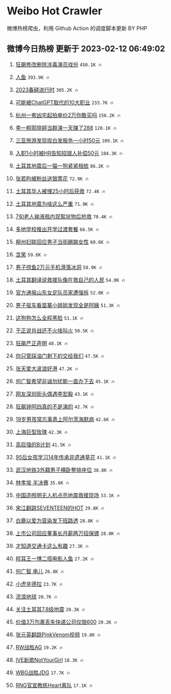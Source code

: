 # Weibo Hot Crawler 



微博热榜爬虫，利用 Github Action 的调度脚本更新 BY PHP 


## 微博今日热榜 更新于 2023-02-12 06:49:02 
1. [狂飙修改删除涉毒演员戏份](https://s.weibo.com/weibo?q=%23%E7%8B%82%E9%A3%99%E4%BF%AE%E6%94%B9%E5%88%A0%E9%99%A4%E6%B6%89%E6%AF%92%E6%BC%94%E5%91%98%E6%88%8F%E4%BB%BD%23&t=31&band_rank=1&Refer=top) `450.1K 🔥` 

1. [人鱼](https://s.weibo.com/weibo?q=%E4%BA%BA%E9%B1%BC&t=31&band_rank=2&Refer=top) `393.9K 🔥` 

1. [2023春耕进行时](https://s.weibo.com/weibo?q=%232023%E6%98%A5%E8%80%95%E8%BF%9B%E8%A1%8C%E6%97%B6%23&t=31&band_rank=3&Refer=top) `305.2K 🔥` 

1. [可能被ChatGPT取代的10大职业](https://s.weibo.com/weibo?q=%23%E5%8F%AF%E8%83%BD%E8%A2%ABChatGPT%E5%8F%96%E4%BB%A3%E7%9A%8410%E5%A4%A7%E8%81%8C%E4%B8%9A%23&t=31&band_rank=4&Refer=top) `233.7K 🔥` 

1. [杭州一套凶宅起拍单价2万你敢买吗](https://s.weibo.com/weibo?q=%23%E6%9D%AD%E5%B7%9E%E4%B8%80%E5%A5%97%E5%87%B6%E5%AE%85%E8%B5%B7%E6%8B%8D%E5%8D%95%E4%BB%B72%E4%B8%87%E4%BD%A0%E6%95%A2%E4%B9%B0%E5%90%97%23&t=31&band_rank=5&Refer=top) `156.2K 🔥` 

1. [李一桐郭晓婷当群演一天赚了288](https://s.weibo.com/weibo?q=%23%E6%9D%8E%E4%B8%80%E6%A1%90%E9%83%AD%E6%99%93%E5%A9%B7%E5%BD%93%E7%BE%A4%E6%BC%94%E4%B8%80%E5%A4%A9%E8%B5%9A%E4%BA%86288%23&t=31&band_rank=6&Refer=top) `120.1K 🔥` 

1. [三亚旅游发现拔白发服务一小时50元](https://s.weibo.com/weibo?q=%23%E4%B8%89%E4%BA%9A%E6%97%85%E6%B8%B8%E5%8F%91%E7%8E%B0%E6%8B%94%E7%99%BD%E5%8F%91%E6%9C%8D%E5%8A%A1%E4%B8%80%E5%B0%8F%E6%97%B650%E5%85%83%23&t=31&band_rank=7&Refer=top) `109.1K 🔥` 

1. [入职1小时被HR告知招错人补偿50元](https://s.weibo.com/weibo?q=%23%E5%85%A5%E8%81%8C1%E5%B0%8F%E6%97%B6%E8%A2%ABHR%E5%91%8A%E7%9F%A5%E6%8B%9B%E9%94%99%E4%BA%BA%E8%A1%A5%E5%81%BF50%E5%85%83%23&t=31&band_rank=8&Refer=top) `104.3K 🔥` 

1. [土耳其地震后一猫一狗紧紧相依](https://s.weibo.com/weibo?q=%23%E5%9C%9F%E8%80%B3%E5%85%B6%E5%9C%B0%E9%9C%87%E5%90%8E%E4%B8%80%E7%8C%AB%E4%B8%80%E7%8B%97%E7%B4%A7%E7%B4%A7%E7%9B%B8%E4%BE%9D%23&t=31&band_rank=9&Refer=top) `86.2K 🔥` 

1. [张若昀被粉丝送银票花](https://s.weibo.com/weibo?q=%23%E5%BC%A0%E8%8B%A5%E6%98%80%E8%A2%AB%E7%B2%89%E4%B8%9D%E9%80%81%E9%93%B6%E7%A5%A8%E8%8A%B1%23&t=31&band_rank=10&Refer=top) `72.9K 🔥` 

1. [土耳其华人被埋25小时后获救](https://s.weibo.com/weibo?q=%23%E5%9C%9F%E8%80%B3%E5%85%B6%E5%8D%8E%E4%BA%BA%E8%A2%AB%E5%9F%8B25%E5%B0%8F%E6%97%B6%E5%90%8E%E8%8E%B7%E6%95%91%23&t=31&band_rank=11&Refer=top) `72.4K 🔥` 

1. [土耳其地震为啥这么严重](https://s.weibo.com/weibo?q=%23%E5%9C%9F%E8%80%B3%E5%85%B6%E5%9C%B0%E9%9C%87%E4%B8%BA%E5%95%A5%E8%BF%99%E4%B9%88%E4%B8%A5%E9%87%8D%23&t=31&band_rank=12&Refer=top) `71.9K 🔥` 

1. [7旬老人输液瓶内现絮状物后抢救](https://s.weibo.com/weibo?q=%237%E6%97%AC%E8%80%81%E4%BA%BA%E8%BE%93%E6%B6%B2%E7%93%B6%E5%86%85%E7%8E%B0%E7%B5%AE%E7%8A%B6%E7%89%A9%E5%90%8E%E6%8A%A2%E6%95%91%23&t=31&band_rank=13&Refer=top) `70.4K 🔥` 

1. [多地学校推出开学过渡套餐](https://s.weibo.com/weibo?q=%23%E5%A4%9A%E5%9C%B0%E5%AD%A6%E6%A0%A1%E6%8E%A8%E5%87%BA%E5%BC%80%E5%AD%A6%E8%BF%87%E6%B8%A1%E5%A5%97%E9%A4%90%23&t=31&band_rank=14&Refer=top) `66.5K 🔥` 

1. [柳州妇联回应男子当街踢踹女性](https://s.weibo.com/weibo?q=%23%E6%9F%B3%E5%B7%9E%E5%A6%87%E8%81%94%E5%9B%9E%E5%BA%94%E7%94%B7%E5%AD%90%E5%BD%93%E8%A1%97%E8%B8%A2%E8%B8%B9%E5%A5%B3%E6%80%A7%23&t=31&band_rank=15&Refer=top) `60.6K 🔥` 

1. [含笑](https://s.weibo.com/weibo?q=%E5%90%AB%E7%AC%91&t=31&band_rank=16&Refer=top) `59.6K 🔥` 

1. [男子捞鱼2万元手机滑落冰洞](https://s.weibo.com/weibo?q=%23%E7%94%B7%E5%AD%90%E6%8D%9E%E9%B1%BC2%E4%B8%87%E5%85%83%E6%89%8B%E6%9C%BA%E6%BB%91%E8%90%BD%E5%86%B0%E6%B4%9E%23&t=31&band_rank=17&Refer=top) `58.9K 🔥` 

1. [土耳其翻译说救援队像在救自己的人民](https://s.weibo.com/weibo?q=%23%E5%9C%9F%E8%80%B3%E5%85%B6%E7%BF%BB%E8%AF%91%E8%AF%B4%E6%95%91%E6%8F%B4%E9%98%9F%E5%83%8F%E5%9C%A8%E6%95%91%E8%87%AA%E5%B7%B1%E7%9A%84%E4%BA%BA%E6%B0%91%23&t=31&band_rank=18&Refer=top) `54.0K 🔥` 

1. [官方通报山东女足队员家遭强拆](https://s.weibo.com/weibo?q=%23%E5%AE%98%E6%96%B9%E9%80%9A%E6%8A%A5%E5%B1%B1%E4%B8%9C%E5%A5%B3%E8%B6%B3%E9%98%9F%E5%91%98%E5%AE%B6%E9%81%AD%E5%BC%BA%E6%8B%86%23&t=31&band_rank=19&Refer=top) `52.0K 🔥` 

1. [男子驱车看苗寨小姐姐发现全是阿姨](https://s.weibo.com/weibo?q=%23%E7%94%B7%E5%AD%90%E9%A9%B1%E8%BD%A6%E7%9C%8B%E8%8B%97%E5%AF%A8%E5%B0%8F%E5%A7%90%E5%A7%90%E5%8F%91%E7%8E%B0%E5%85%A8%E6%98%AF%E9%98%BF%E5%A7%A8%23&t=31&band_rank=20&Refer=top) `51.3K 🔥` 

1. [这狗狗怎么全程黑脸](https://s.weibo.com/weibo?q=%23%E8%BF%99%E7%8B%97%E7%8B%97%E6%80%8E%E4%B9%88%E5%85%A8%E7%A8%8B%E9%BB%91%E8%84%B8%23&t=31&band_rank=21&Refer=top) `51.1K 🔥` 

1. [于正说肖战还不火啥叫火](https://s.weibo.com/weibo?q=%23%E4%BA%8E%E6%AD%A3%E8%AF%B4%E8%82%96%E6%88%98%E8%BF%98%E4%B8%8D%E7%81%AB%E5%95%A5%E5%8F%AB%E7%81%AB%23&t=31&band_rank=22&Refer=top) `50.5K 🔥` 

1. [狂飙严正声明](https://s.weibo.com/weibo?q=%23%E7%8B%82%E9%A3%99%E4%B8%A5%E6%AD%A3%E5%A3%B0%E6%98%8E%23&t=31&band_rank=23&Refer=top) `48.1K 🔥` 

1. [你只管踩油门剩下的交给我们](https://s.weibo.com/weibo?q=%23%E4%BD%A0%E5%8F%AA%E7%AE%A1%E8%B8%A9%E6%B2%B9%E9%97%A8%E5%89%A9%E4%B8%8B%E7%9A%84%E4%BA%A4%E7%BB%99%E6%88%91%E4%BB%AC%23&t=31&band_rank=24&Refer=top) `47.5K 🔥` 

1. [张天爱大波浪好港](https://s.weibo.com/weibo?q=%23%E5%BC%A0%E5%A4%A9%E7%88%B1%E5%A4%A7%E6%B3%A2%E6%B5%AA%E5%A5%BD%E6%B8%AF%23&t=31&band_rank=25&Refer=top) `47.2K 🔥` 

1. [何广智希望非诚勿扰能一直办下去](https://s.weibo.com/weibo?q=%23%E4%BD%95%E5%B9%BF%E6%99%BA%E5%B8%8C%E6%9C%9B%E9%9D%9E%E8%AF%9A%E5%8B%BF%E6%89%B0%E8%83%BD%E4%B8%80%E7%9B%B4%E5%8A%9E%E4%B8%8B%E5%8E%BB%23&t=31&band_rank=26&Refer=top) `45.1K 🔥` 

1. [网友深圳街头偶遇李宏毅](https://s.weibo.com/weibo?q=%23%E7%BD%91%E5%8F%8B%E6%B7%B1%E5%9C%B3%E8%A1%97%E5%A4%B4%E5%81%B6%E9%81%87%E6%9D%8E%E5%AE%8F%E6%AF%85%23&t=31&band_rank=27&Refer=top) `43.1K 🔥` 

1. [狂飙钟阿四真的不是演的](https://s.weibo.com/weibo?q=%23%E7%8B%82%E9%A3%99%E9%92%9F%E9%98%BF%E5%9B%9B%E7%9C%9F%E7%9A%84%E4%B8%8D%E6%98%AF%E6%BC%94%E7%9A%84%23&t=31&band_rank=28&Refer=top) `42.7K 🔥` 

1. [19岁男孩常忘事患上阿尔茨海默病](https://s.weibo.com/weibo?q=%2319%E5%B2%81%E7%94%B7%E5%AD%A9%E5%B8%B8%E5%BF%98%E4%BA%8B%E6%82%A3%E4%B8%8A%E9%98%BF%E5%B0%94%E8%8C%A8%E6%B5%B7%E9%BB%98%E7%97%85%23&t=31&band_rank=29&Refer=top) `42.6K 🔥` 

1. [上海巨型玫瑰](https://s.weibo.com/weibo?q=%23%E4%B8%8A%E6%B5%B7%E5%B7%A8%E5%9E%8B%E7%8E%AB%E7%91%B0%23&t=31&band_rank=30&Refer=top) `42.3K 🔥` 

1. [高启强的B计划](https://s.weibo.com/weibo?q=%23%E9%AB%98%E5%90%AF%E5%BC%BA%E7%9A%84B%E8%AE%A1%E5%88%92%23&t=31&band_rank=31&Refer=top) `41.5K 🔥` 

1. [95后女孩学习14年传承非遗通草花](https://s.weibo.com/weibo?q=%2395%E5%90%8E%E5%A5%B3%E5%AD%A9%E5%AD%A6%E4%B9%A014%E5%B9%B4%E4%BC%A0%E6%89%BF%E9%9D%9E%E9%81%97%E9%80%9A%E8%8D%89%E8%8A%B1%23&t=31&band_rank=32&Refer=top) `41.1K 🔥` 

1. [武汉地铁3外籍男子横卧整排座位](https://s.weibo.com/weibo?q=%23%E6%AD%A6%E6%B1%89%E5%9C%B0%E9%93%813%E5%A4%96%E7%B1%8D%E7%94%B7%E5%AD%90%E6%A8%AA%E5%8D%A7%E6%95%B4%E6%8E%92%E5%BA%A7%E4%BD%8D%23&t=31&band_rank=33&Refer=top) `38.8K 🔥` 

1. [林孝埈 半决赛](https://s.weibo.com/weibo?q=%E6%9E%97%E5%AD%9D%E5%9F%88%20%E5%8D%8A%E5%86%B3%E8%B5%9B&t=31&band_rank=34&Refer=top) `35.6K 🔥` 

1. [中国造照明无人机点亮地震救援现场](https://s.weibo.com/weibo?q=%23%E4%B8%AD%E5%9B%BD%E9%80%A0%E7%85%A7%E6%98%8E%E6%97%A0%E4%BA%BA%E6%9C%BA%E7%82%B9%E4%BA%AE%E5%9C%B0%E9%9C%87%E6%95%91%E6%8F%B4%E7%8E%B0%E5%9C%BA%23&t=31&band_rank=35&Refer=top) `33.1K 🔥` 

1. [宋江翻跳SEVENTEEN的HOT](https://s.weibo.com/weibo?q=%23%E5%AE%8B%E6%B1%9F%E7%BF%BB%E8%B7%B3SEVENTEEN%E7%9A%84HOT%23&t=31&band_rank=36&Refer=top) `29.8K 🔥` 

1. [白鹿以爱为营染发下班路透](https://s.weibo.com/weibo?q=%23%E7%99%BD%E9%B9%BF%E4%BB%A5%E7%88%B1%E4%B8%BA%E8%90%A5%E6%9F%93%E5%8F%91%E4%B8%8B%E7%8F%AD%E8%B7%AF%E9%80%8F%23&t=31&band_rank=37&Refer=top) `28.8K 🔥` 

1. [上市公司回应董事长月薪两万招保镖](https://s.weibo.com/weibo?q=%23%E4%B8%8A%E5%B8%82%E5%85%AC%E5%8F%B8%E5%9B%9E%E5%BA%94%E8%91%A3%E4%BA%8B%E9%95%BF%E6%9C%88%E8%96%AA%E4%B8%A4%E4%B8%87%E6%8B%9B%E4%BF%9D%E9%95%96%23&t=31&band_rank=38&Refer=top) `28.0K 🔥` 

1. [才知道交通卡这么有趣](https://s.weibo.com/weibo?q=%23%E6%89%8D%E7%9F%A5%E9%81%93%E4%BA%A4%E9%80%9A%E5%8D%A1%E8%BF%99%E4%B9%88%E6%9C%89%E8%B6%A3%23&t=31&band_rank=39&Refer=top) `27.3K 🔥` 

1. [程耳王一博二搭电影人鱼](https://s.weibo.com/weibo?q=%23%E7%A8%8B%E8%80%B3%E7%8E%8B%E4%B8%80%E5%8D%9A%E4%BA%8C%E6%90%AD%E7%94%B5%E5%BD%B1%E4%BA%BA%E9%B1%BC%23&t=31&band_rank=40&Refer=top) `27.2K 🔥` 

1. [何广智 串儿](https://s.weibo.com/weibo?q=%E4%BD%95%E5%B9%BF%E6%99%BA%20%E4%B8%B2%E5%84%BF&t=31&band_rank=41&Refer=top) `26.8K 🔥` 

1. [小虎辛德拉](https://s.weibo.com/weibo?q=%23%E5%B0%8F%E8%99%8E%E8%BE%9B%E5%BE%B7%E6%8B%89%23&t=31&band_rank=42&Refer=top) `23.7K 🔥` 

1. [流浪地球](https://s.weibo.com/weibo?q=%E6%B5%81%E6%B5%AA%E5%9C%B0%E7%90%83&t=31&band_rank=43&Refer=top) `20.7K 🔥` 

1. [关注土耳其7.8级地震](https://s.weibo.com/weibo?q=%23%E5%85%B3%E6%B3%A8%E5%9C%9F%E8%80%B3%E5%85%B67.8%E7%BA%A7%E5%9C%B0%E9%9C%87%23&t=31&band_rank=44&Refer=top) `20.3K 🔥` 

1. [价值3万包裹丢失快递公司仅赔600](https://s.weibo.com/weibo?q=%23%E4%BB%B7%E5%80%BC3%E4%B8%87%E5%8C%85%E8%A3%B9%E4%B8%A2%E5%A4%B1%E5%BF%AB%E9%80%92%E5%85%AC%E5%8F%B8%E4%BB%85%E8%B5%94600%23&t=31&band_rank=45&Refer=top) `20.2K 🔥` 

1. [张元英翻跳PinkVenom视频](https://s.weibo.com/weibo?q=%23%E5%BC%A0%E5%85%83%E8%8B%B1%E7%BF%BB%E8%B7%B3PinkVenom%E8%A7%86%E9%A2%91%23&t=31&band_rank=46&Refer=top) `19.8K 🔥` 

1. [RW战胜AG](https://s.weibo.com/weibo?q=%23RW%E6%88%98%E8%83%9CAG%23&t=31&band_rank=47&Refer=top) `19.2K 🔥` 

1. [IVE新歌NotYourGirl](https://s.weibo.com/weibo?q=%23IVE%E6%96%B0%E6%AD%8CNotYourGirl%23&t=31&band_rank=48&Refer=top) `18.3K 🔥` 

1. [WBG战胜JDG](https://s.weibo.com/weibo?q=%23WBG%E6%88%98%E8%83%9CJDG%23&t=31&band_rank=49&Refer=top) `17.7K 🔥` 

1. [RNG官宣教练Heart离队](https://s.weibo.com/weibo?q=%23RNG%E5%AE%98%E5%AE%A3%E6%95%99%E7%BB%83Heart%E7%A6%BB%E9%98%9F%23&t=31&band_rank=50&Refer=top) `17.1K 🔥` 

